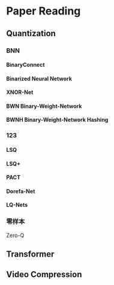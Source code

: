 # Paper Reading

## Quantization

### BNN

#### BinaryConnect

#### Binarized Neural Network

#### XNOR-Net

#### BWN Binary-Weight-Network

#### BWNH Binary-Weight-Network Hashing



### 123

#### LSQ

#### LSQ+

#### PACT

#### Dorefa-Net

#### LQ-Nets



### 零样本

Zero-Q



##  Transformer





## Video Compression


